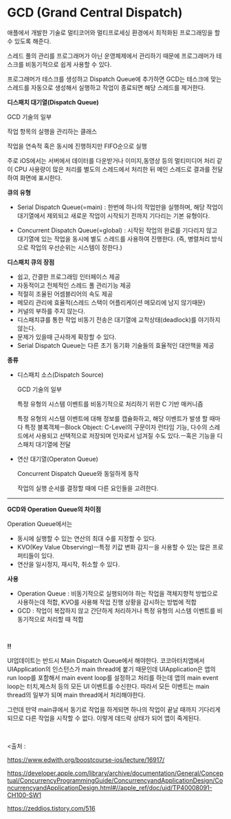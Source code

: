 # GCD (Grand Central Dispatch)

애플에서 개발한 기술로 멀티코어와 멀티프로세싱 환경에서 최적화된 프로그래밍을 할 수 있도록 해준다.

스레드 풀의 관리를 프로그래머가 아닌 운영체제에서 관리하기 때문에 프로그래머가 테스크를 비동기적으로 쉽게 사용할 수 있다.

프로그래머가 테스크를 생성하고 Dispatch Queue에 추가하면 GCD는 테스크에 맞는 스레드를 자동으로 생성해서 실행하고 작업이 종료되면 해당 스레드를 제거한다.

**디스패치 대기열(Dispatch Queue)**

GCD 기술의 일부

작업 항목의 실행을 관리하는 클래스

작업을 연속적 혹은 동시에 진행하지만 FIFO순으로 실행

주로 iOS에서는 서버에서 데이터를 다운받거나 이미지,동영상 등의 멀티미디어 처리 같이 CPU 사용량이 많은 처리를 별도의 스레드에서 처리한 뒤 메인 스레드로 결과를 전달하여 화면에 표시한다.

**큐의 유형**

- Serial Dispatch Queue(=main) : 한번에 하나의 작업만을 실행하며, 해당 작업이 대기열에서 제외되고 새로운 작업이 시작되기 전까지 기다리는 기본 유형이다.

- Concurrent Dispatch Queue(=global) : 시작된 작업의 완료를 기다리지 않고 대기열에 있는 작업을 동시에 별도 스레드를 사용하여 진행한다. (즉, 병렬처리 방식으로 작업의 우선순위는 시스템이 정한다.)

**디스패치 큐의 장점**

- 쉽고, 간결한 프로그래밍 인터페이스 제공
- 자동적이고 전체적인 스레드 풀 관리기능 제공
- 적절히 조율된 어셈블리어의 속도 제공
- 메모리 관리에 효율적(스레드 스택이 어플리케이션 메모리에 남지 않기때문)
- 커널의 부하를 주지 않는다.
- 디스패치큐를 통한 작업 비동기 전송은 대기열에 교착상태(deadlock)를 야기하지 않는다.
- 문제가 있을때 근사하게 확장할 수 있다.
- Serial Dispatch Queue는 다른 초기 동기화 기술들의 효율적인 대안책을 제공

**종류**

- 디스패치 소스(Dispatch Source)

  GCD 기술의 일부

  특정 유형의 시스템 이벤트를 비동기적으로 처리하기 위한 C 기반 매커니즘

  특정 유형의 시스템 이벤트에 대해 정보를 캡슐화하고, 해당 이벤트가 발생 할 때마다 특정 블록객체ㅡBlock Object: C-Level의 구문이자 런타임 기능, 다수의 스레드에서 사용되고 선택적으로 저장되며 인자로서 넘겨질 수도 있다.ㅡ혹은 기능을 디스패치 대기열에 전달

- 연산 대기열(Operaton Queue)

  Concurrent Dispatch Queue와 동일하게 동작

  작업의 실행 순서를 결정할 때에 다른 요인들을 고려한다.

****

**GCD와 Operation Queue의 차이점**

Operation Queue에서는

- 동시에 실행할 수 있는 연산의 최대 수를 지정할 수 있다.
- KVO(Key Value Observing)ㅡ특정 키값 변화 감지ㅡ을 사용할 수 있는 많은 프로퍼티들이 있다.
- 연산을 일시정지, 재시작, 취소할 수 있다.

**사용**

- Operation Queue : 비동기적으로 실행되어야 하는 작업을 객체지향적 방법으로 사용하는데 적합, KVO를 사용해 작업 진행 상황을 감시하는 방법에 적합
- GCD : 작업이 복잡하지 않고 간단하게 처리하거나 특정 유형의 시스템 이벤트를 비동기적으로 처리할 때 적합

<br>

**!!**

UI업데이트는 반드시 Main Dispatch Queue에서 해야한다. 코코아터치앱에서 UIApplication의 인스턴스가 main thread에 붙기 때문인데 UIApplication은 앱의 run loop를 포함해서 main event loop를 설정하고 처리를 하는데 앱의 main event loop는 터치,제스처 등의 모든 UI 이벤트를 수신한다. 따라서 모든 이벤트는 main thread의 일부가 되며 main thread에서 처리해야한다. 

그런데 만약 main큐에서 동기로 작업을 하게되면 하나의 작업이 끝날 때까지 기다리게되므로 다른 작업을 시작할 수 없다. 이렇게 데드락 상태가 되어 앱이 죽게된다.

<br>

<출처 :

 https://www.edwith.org/boostcourse-ios/lecture/16917/

 https://developer.apple.com/library/archive/documentation/General/Conceptual/ConcurrencyProgrammingGuide/ConcurrencyandApplicationDesign/ConcurrencyandApplicationDesign.html#//apple_ref/doc/uid/TP40008091-CH100-SW1

https://zeddios.tistory.com/516

>







